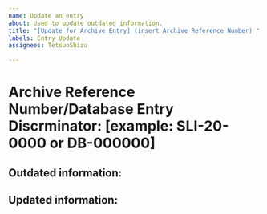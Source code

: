 ```yaml
---
name: Update an entry
about: Used to update outdated information.
title: "[Update for Archive Entry] (insert Archive Reference Number) "
labels: Entry Update
assignees: TetsuoShizu

---
```


# Archive Reference Number/Database Entry Discrminator: [example: SLI-20-0000 or DB-000000]

## Outdated information:
## Updated information:

